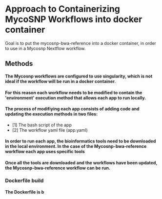 # Approach to Containerizing MycoSNP Workflows into docker container
Goal is to put the mycosnp-bwa-reference into a docker container, in order to use in a Mycosnp Nextflow workflow.

## Methods
#### The Mycosnp workflows are configured to use singularity, which is not ideal if the workflow will be run in a docker container.
#### For this reason each workflow needs to be modified to contain the 'environment' execution method that allows each app to run locally.
#### The process of modifiying each app consists of adding code and updating the execution methods in two files:
- [1] The bash script of the app
- [2] The workflow yaml file (app.yaml)


#### In order to run each app, the bioinformatics tools need to be downloaded in the local environment. In the case of the Mycosnp-bwa-reference workflow each app uses specific tools 
#### Once all the tools are downloaded and the workflows have been updated, the Mycosnp-bwa-reference workflow can be run. 

### Dockerfile build
#### The Dockerfile is b

